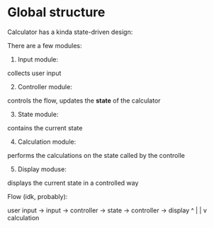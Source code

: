 # Global structure

Calculator has a kinda state-driven design:

There are a few modules:

1. Input module: 

  collects user input

2. Controller module:

  controls the flow, updates the **state** of the calculator

3. State module:

  contains the current state

4. Calculation module:

  performs the calculations on the state called by the controlle

5. Display moduse: 

  displays the current state in a controlled way


Flow (idk, probably):

user input -> input -> controller -> state -> controller -> display
                                         ^         |
                                         |         v
                                         calculation